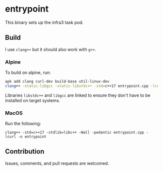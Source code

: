 # entrypoint

This binary sets up the infra3 task pod.

## Build

I use `clang++` but it should also work with `g++`.

### Alpine

To build on alpine, run:

```bash
apk add clang curl-dev build-base util-linux-dev
clang++ -static-libgcc -static-libstdc++ -std=c++17 entrypoint.cpp -lcurl -o entrypoint
```

Libraries `libstdc++` and `libgcc` are linked to ensure they don't have to be installed on target systems.

### MacOS


Run the following:

```
clang++ -std=c++17 -stdlib=libc++ -Wall -pedantic entrypoint.cpp -lcurl -o entrypoint
```

## Contribution

Issues, comments, and pull requests are welcomed.
